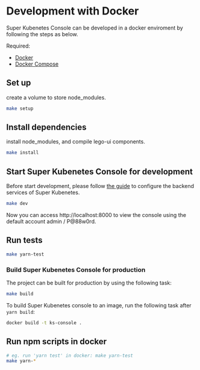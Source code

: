 # Development with Docker

Super Kubenetes Console can be developed in a docker enviroment by following the steps as below.

Required:

- [Docker](https://docs.docker.com/)
- [Docker Compose](https://docs.docker.com/compose/)

## Set up

create a volume to store node_modules.

```bash
make setup
```

## Install dependencies

install node_modules, and compile lego-ui components.

```bash
make install
```

## Start Super Kubenetes Console for development

Before start development, please follow [the guide](/docs/access-backend.md) to configure the backend services of Super Kubenetes.

```bash
make dev
```

Now you can access http://localhost:8000 to view the console using the default account admin / P@88w0rd.

## Run tests

```bash
make yarn-test
```

### Build Super Kubenetes Console for production

The project can be built for production by using the following task:

```sh
make build
```

To build Super Kubenetes console to an image, run the following task after `yarn build`:

```sh
docker build -t ks-console .
```

## Run npm scripts in docker

```bash
# eg. run 'yarn test' in docker: make yarn-test
make yarn-*
```
